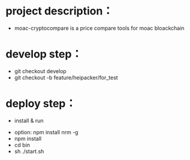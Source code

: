 # project description：
* moac-cryptocompare is a price compare tools for moac bloackchain


# develop step：
* git checkout develop
* git checkout -b feature/heipacker/for_test

# deploy step：
* install & run
 - option: npm install nrm -g 
 - npm install
 - cd bin
 - sh ./start.sh